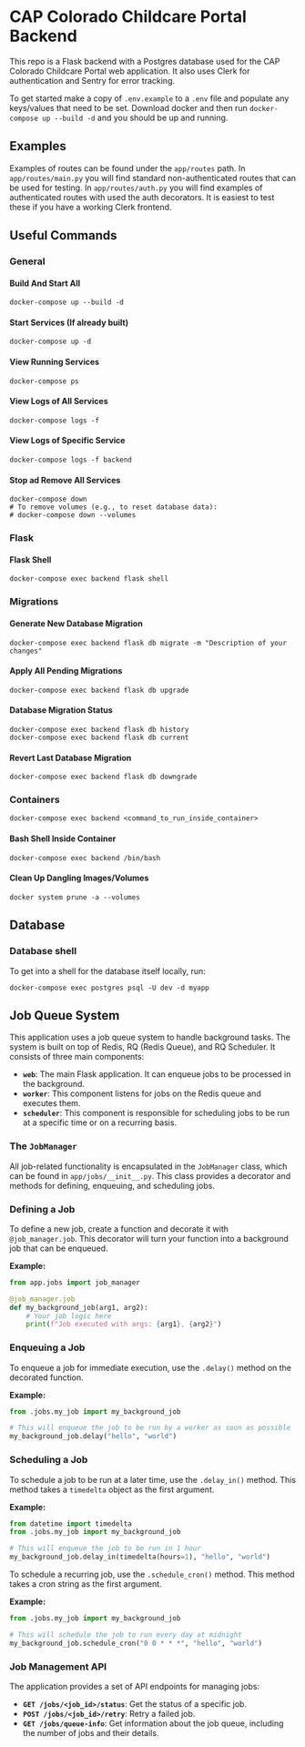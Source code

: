 # CAP Colorado Childcare Portal Backend

This repo is a Flask backend with a Postgres database used for the CAP Colorado Childcare Portal web application.
It also uses Clerk for authentication and Sentry for error tracking.

To get started make a copy of `.env.example` to a `.env` file and populate any keys/values that need to be set.
Download docker and then run `docker-compose up --build -d` and you should be up and running. 

## Examples

Examples of routes can be found under the `app/routes` path. In `app/routes/main.py` you will find
standard non-authenticated routes that can be used for testing. In `app/routes/auth.py` you will find examples
of authenticated routes with used the auth decorators. It is easiest to test these if you have a working
Clerk frontend.


## Useful Commands

### General

#### Build And Start All
```
docker-compose up --build -d
```

#### Start Services (If already built)
```
docker-compose up -d
```

#### View Running Services
```
docker-compose ps
```

#### View Logs of All Services
```
docker-compose logs -f
```

#### View Logs of Specific Service
```
docker-compose logs -f backend
```

#### Stop ad Remove All Services
```
docker-compose down
# To remove volumes (e.g., to reset database data):
# docker-compose down --volumes
```

### Flask

#### Flask Shell
```
docker-compose exec backend flask shell
```

### Migrations

#### Generate New Database Migration
```
docker-compose exec backend flask db migrate -m "Description of your changes"
```

#### Apply All Pending Migrations
```
docker-compose exec backend flask db upgrade
```

#### Database Migration Status
```
docker-compose exec backend flask db history
docker-compose exec backend flask db current
```

#### Revert Last Database Migration
```
docker-compose exec backend flask db downgrade
```

### Containers
```
docker-compose exec backend <command_to_run_inside_container>
```

#### Bash Shell Inside Container
```
docker-compose exec backend /bin/bash
```

#### Clean Up Dangling Images/Volumes
```
docker system prune -a --volumes
```

## Database

### Database shell

To get into a shell for the database itself locally, run:

```
docker-compose exec postgres psql -U dev -d myapp
```

## Job Queue System

This application uses a job queue system to handle background tasks. The system is built on top of Redis, RQ (Redis Queue), and RQ Scheduler. It consists of three main components:

*   **`web`**: The main Flask application. It can enqueue jobs to be processed in the background.
*   **`worker`**: This component listens for jobs on the Redis queue and executes them.
*   **`scheduler`**: This component is responsible for scheduling jobs to be run at a specific time or on a recurring basis.

### The `JobManager`

All job-related functionality is encapsulated in the `JobManager` class, which can be found in `app/jobs/__init__.py`. This class provides a decorator and methods for defining, enqueuing, and scheduling jobs.

### Defining a Job

To define a new job, create a function and decorate it with `@job_manager.job`. This decorator will turn your function into a background job that can be enqueued.

**Example:**

```python
from app.jobs import job_manager

@job_manager.job
def my_background_job(arg1, arg2):
    # Your job logic here
    print(f"Job executed with args: {arg1}, {arg2}")
```

### Enqueuing a Job

To enqueue a job for immediate execution, use the `.delay()` method on the decorated function.

**Example:**

```python
from .jobs.my_job import my_background_job

# This will enqueue the job to be run by a worker as soon as possible
my_background_job.delay("hello", "world")
```

### Scheduling a Job

To schedule a job to be run at a later time, use the `.delay_in()` method. This method takes a `timedelta` object as the first argument.

**Example:**

```python
from datetime import timedelta
from .jobs.my_job import my_background_job

# This will enqueue the job to be run in 1 hour
my_background_job.delay_in(timedelta(hours=1), "hello", "world")
```

To schedule a recurring job, use the `.schedule_cron()` method. This method takes a cron string as the first argument.

**Example:**

```python
from .jobs.my_job import my_background_job

# This will schedule the job to run every day at midnight
my_background_job.schedule_cron("0 0 * * *", "hello", "world")
```

### Job Management API

The application provides a set of API endpoints for managing jobs:

*   **`GET /jobs/<job_id>/status`**: Get the status of a specific job.
*   **`POST /jobs/<job_id>/retry`**: Retry a failed job.
*   **`GET /jobs/queue-info`**: Get information about the job queue, including the number of jobs and their details.

